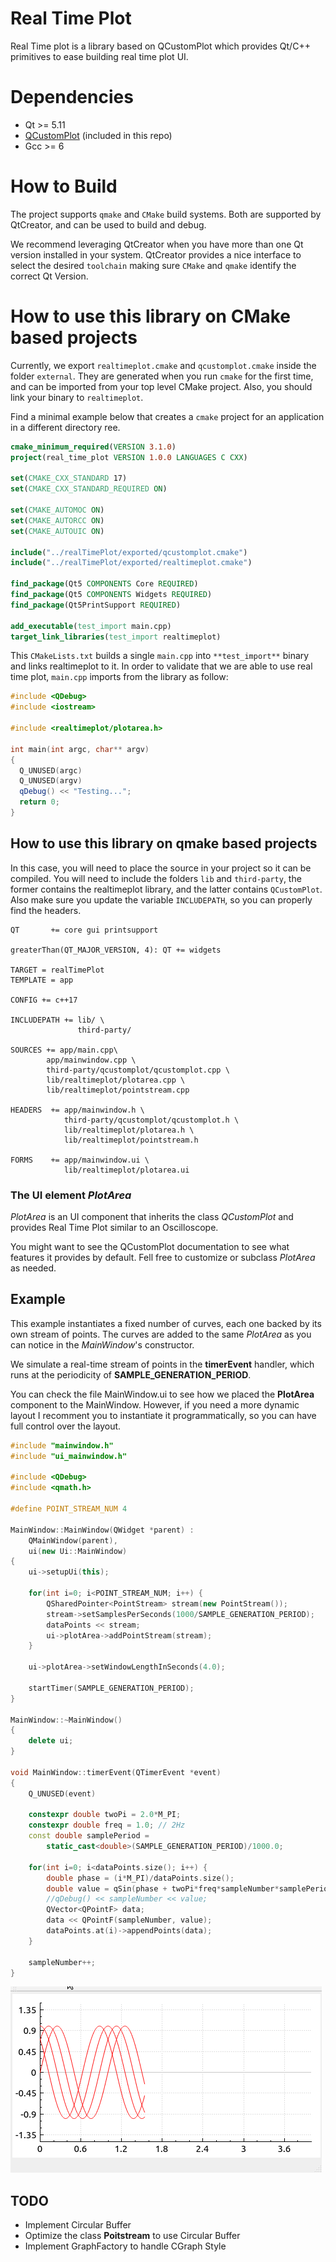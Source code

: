 # Real Time Plot

Real Time plot is a library based on QCustomPlot which provides Qt/C++ primitives to ease building real time plot UI.

# Dependencies

* Qt >= 5.11
* [QCustomPlot](http://www.qcustomplot.com/index.php/introduction) (included in this repo)
* Gcc >= 6

# How to Build

The project supports `qmake` and `CMake` build systems. Both are supported by QtCreator, and can be used to build and debug.

We recommend leveraging QtCreator when you have more than one Qt version installed in your system. QtCreator provides a nice interface to select the desired `toolchain` making sure `CMake` and `qmake` identify the correct Qt Version.

# How to use this library on CMake based projects

Currently, we export `realtimeplot.cmake`  and `qcustomplot.cmake` inside the folder `external`. They are generated when you run `cmake` for the first time, and can be imported from your top level CMake project. Also, you should link your binary to `realtimeplot`.

Find a minimal example below that creates a `cmake` project for an application in a different directory ree.


```cmake
cmake_minimum_required(VERSION 3.1.0)
project(real_time_plot VERSION 1.0.0 LANGUAGES C CXX)

set(CMAKE_CXX_STANDARD 17)
set(CMAKE_CXX_STANDARD_REQUIRED ON)

set(CMAKE_AUTOMOC ON)
set(CMAKE_AUTORCC ON)
set(CMAKE_AUTOUIC ON)

include("../realTimePlot/exported/qcustomplot.cmake")
include("../realTimePlot/exported/realtimeplot.cmake")

find_package(Qt5 COMPONENTS Core REQUIRED)
find_package(Qt5 COMPONENTS Widgets REQUIRED)
find_package(Qt5PrintSupport REQUIRED)

add_executable(test_import main.cpp)
target_link_libraries(test_import realtimeplot)
```

This `CMakeLists.txt` builds a single `main.cpp` into `**test_import**` binary and links realtimeplot to it. In order to validate that we are able to use real time plot, `main.cpp` imports from the library as follow:


```cpp
#include <QDebug>
#include <iostream>

#include <realtimeplot/plotarea.h>

int main(int argc, char** argv)
{
  Q_UNUSED(argc)
  Q_UNUSED(argv)
  qDebug() << "Testing...";
  return 0;
}
```

## How to use this library on qmake based projects

In this case, you will need to place the source in your project so it can be compiled. You will need
to include the folders `lib` and `third-party`, the former contains the realtimeplot library, and the latter contains `QCustomPlot`. Also make sure you update the variable `INCLUDEPATH`, so you can properly find the headers.

```make
QT       += core gui printsupport

greaterThan(QT_MAJOR_VERSION, 4): QT += widgets

TARGET = realTimePlot
TEMPLATE = app

CONFIG += c++17

INCLUDEPATH += lib/ \
               third-party/

SOURCES += app/main.cpp\
        app/mainwindow.cpp \
        third-party/qcustomplot/qcustomplot.cpp \
        lib/realtimeplot/plotarea.cpp \
        lib/realtimeplot/pointstream.cpp

HEADERS  += app/mainwindow.h \
            third-party/qcustomplot/qcustomplot.h \
            lib/realtimeplot/plotarea.h \
            lib/realtimeplot/pointstream.h

FORMS    += app/mainwindow.ui \
            lib/realtimeplot/plotarea.ui
```

### The UI element *PlotArea*

*PlotArea* is an UI component that inherits the class *QCustomPlot* and provides Real Time Plot similar to an Oscilloscope.

You might want to see the QCustomPlot documentation to see what features it provides by default. Fell free to customize or subclass *PlotArea* as needed.

## Example

This example instantiates a fixed number of curves, each one backed by its own stream of points. The curves are added to the same *PlotArea* as you can notice in the *MainWindow*'s constructor.

We simulate a real-time stream of points in the **timerEvent** handler, which runs at the periodicity of **SAMPLE_GENERATION_PERIOD**.

You can check the file MainWindow.ui to see how we placed the **PlotArea** component to the MainWindow. However, if you need a more dynamic layout I recomment you to instantiate it programmatically, so you can have full control over the layout.

```c++
#include "mainwindow.h"
#include "ui_mainwindow.h"

#include <QDebug>
#include <qmath.h>

#define POINT_STREAM_NUM 4

MainWindow::MainWindow(QWidget *parent) :
    QMainWindow(parent),
    ui(new Ui::MainWindow)
{
    ui->setupUi(this);

    for(int i=0; i<POINT_STREAM_NUM; i++) {
        QSharedPointer<PointStream> stream(new PointStream());
        stream->setSamplesPerSeconds(1000/SAMPLE_GENERATION_PERIOD);
        dataPoints << stream;
        ui->plotArea->addPointStream(stream);
    }

    ui->plotArea->setWindowLengthInSeconds(4.0);

    startTimer(SAMPLE_GENERATION_PERIOD);
}

MainWindow::~MainWindow()
{
    delete ui;
}

void MainWindow::timerEvent(QTimerEvent *event)
{
    Q_UNUSED(event)

    constexpr double twoPi = 2.0*M_PI;
    constexpr double freq = 1.0; // 2Hz
    const double samplePeriod =
        static_cast<double>(SAMPLE_GENERATION_PERIOD)/1000.0;

    for(int i=0; i<dataPoints.size(); i++) {
        double phase = (i*M_PI)/dataPoints.size();
        double value = qSin(phase + twoPi*freq*sampleNumber*samplePeriod);
        //qDebug() << sampleNumber << value;
        QVector<QPointF> data;
        data << QPointF(sampleNumber, value);
        dataPoints.at(i)->appendPoints(data);
    }

    sampleNumber++;
}

```

![](example.gif)

## TODO

* Implement Circular Buffer
* Optimize the class **Poitstream** to use Circular Buffer
* Implement GraphFactory to handle CGraph Style
